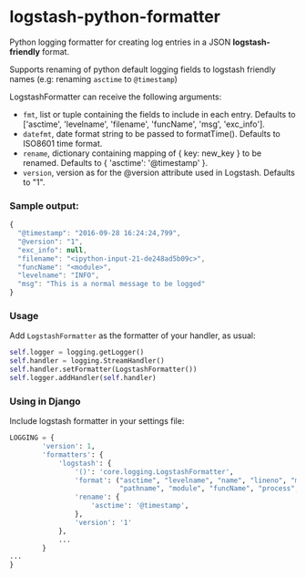logstash-python-formatter
=========================

Python logging formatter for creating log entries in a JSON **logstash-friendly** format.

Supports renaming of python default logging fields to logstash friendly names (e.g: renaming `asctime` to `@timestamp`)

LogstashFormatter can receive the following arguments:

* `fmt`, list or tuple containing the fields to include in each entry. Defaults to ['asctime', 'levelname', 'filename', 'funcName', 'msg', 'exc_info'].
* `datefmt`, date format string to be passed to formatTime(). Defaults to ISO8601 time format.
* `rename`, dictionary containing mapping of { key: new_key } to be renamed. Defaults to { 'asctime': '@timestamp' }.
* `version`, version as for the @version attribute used in Logstash. Defaults to "1".

### Sample output:
```javascript
{
  "@timestamp": "2016-09-28 16:24:24,799",
  "@version": "1",
  "exc_info": null,
  "filename": "<ipython-input-21-de248ad5b09c>",
  "funcName": "<module>",
  "levelname": "INFO",
  "msg": "This is a normal message to be logged"
}
```

### Usage

Add `LogstashFormatter` as the formatter of your handler, as usual:
```python
self.logger = logging.getLogger()
self.handler = logging.StreamHandler()
self.handler.setFormatter(LogstashFormatter())
self.logger.addHandler(self.handler)
```

### Using in Django

Include logstash formatter in your settings file:
```python
LOGGING = {
        'version': 1,
        'formatters': {
            'logstash': {
                '()': 'core.logging.LogstashFormatter',
                'format': ("asctime", "levelname", "name", "lineno", "message", 
                           "pathname", "module", "funcName", "process",),
                'rename': {
                    'asctime': '@timestamp',
                },
                'version': '1'
            },
            ...
        }
...
}
```


